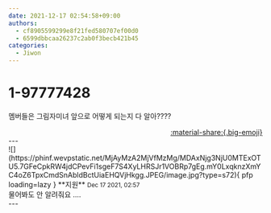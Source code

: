 ```yaml
---
date: 2021-12-17 02:54:58+09:00
authors:
  - cf8905599299e8f21fed580707ef00d0
  - 6599dbbcaa26237c2ab0f3becb421b45
categories:
  - Jiwon
---
```


# 1-97777428

<div class="post-container" markdown="1">
<div class="content-container md-sidebar__scrollwrap" markdown="1">

멤버들은 그림자미녀 앞으로 어떻게 되는지 다 알아????

</div>
</div>

<div style="text-align: right;" markdown="1">
<a href="https://weverse.io/fromis9/fanpost/1-97777428" style="text-align: right;">:material-share:{.big-emoji}</a>
</div>
---

<div class="comments-container md-sidebar__scrollwrap" markdown="1">
<div class="comment" markdown="1">
<div class='id-container' markdown="1">
![](https://phinf.wevpstatic.net/MjAyMzA2MjVfMzMg/MDAxNjg3NjU0MTExOTU5.7GFeCpkRW4jdCPevFi1sgeF7S4XyLHRSJr1VOBRp7gEg.mY0LxqknzXmYC4oZ6TpxCmdSnAbldBctUiaEHQVjHkgg.JPEG/image.jpg?type=s72){ pfp loading=lazy }
**<span class="artist">지원</span>** <small>Dec 17 2021, 02:57</small><br>
</div>
<div class='comment-body' markdown="1">
물어봐도 안 알려줘요 ....
</div>
</div>
</div>
---
